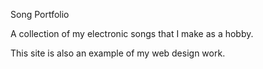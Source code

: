 Song Portfolio

A collection of my electronic songs that I make as a hobby.

This site is also an example of my web design work.